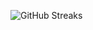 ![GitHub Streaks](https://github-streaks-mqc9.onrender.com/streak/happilli/image?theme=midnight&cache_bust=1743381588&lang=ja)
